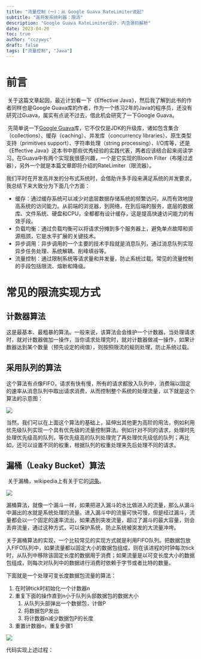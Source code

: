 ```yaml
---
title: "流量控制（一）：从 Google Guava RateLimiter说起"
subtitle: "高并发系统利器：限流"
description: "Google Guava RateLimiter设计，内含源码解析"
date: 2023-04-20
toc: true
author: "cczywyc"
draft: false
tags: ["流量控制", "Java"]
---
```


# 前言		

​		关于这篇文章起因，最近计划看一下《Effective Java》，然后我了解到此书的作者同样也是Google Guava库的作者，作为一个练习2年的Java的程序员，还没有研究过Guava，属实有点说不过去，借此机会研究了一下Google Guava。

​		先简单说一下[Google Guava](https://en.wikipedia.org/wiki/Google_Guava)库，它不仅仅是JDK的升级库，诸如包含集合（collections）、缓存（caching）、并发库（concurrency libraries）、原生类型支持（primitives support）、字符串处理（string processing）、I/O库等，还是《Effective Java》这本书中那些优秀经验的实践代表，两者应该结合起来阅读学习。在Guava中有两个实现我很感兴趣，一个是它实现的Bloom Filter（布隆过滤器），另外一个就是本篇文章即将介绍的RateLimiter（限流器）。

​		我们平时在开发高并发的分布式系统时，会借助许多手段来满足系统的并发要求，我总结下来大致分为下面几个方面：

* 缓存：通过缓存系统可以减少对底层数据存储系统的频繁访问，从而有效地提高系统的访问能力。从前端的浏览器，到网络，在到后端的服务，底层的数据库、文件系统、硬盘和CPU，全都都有设计缓存，这是提高快速访问能力的有效手段。
* 负载均衡：通过负载均衡可以将请求分摊到多个服务器上，避免单点故障和资源瓶颈，它是水平扩展的关键技术。
* 异步调用：异步调用的一个主要的技术手段就是消息队列，通过消息队列实现异步任务处理、系统解耦、削峰填谷等。
* 流量控制：通过限制系统等请求量和并发量，防止系统过载。常见的流量控制的手段包括限流、熔断和降级。

# 常见的限流实现方式

## 计数器算法

​		这是最基本、最粗暴的算法。一般来说，该算法会会维护一个计数器，当处理请求时，就对计数器做加一操作，当你请求处理完时，就对计数器做减一操作，如果计数器达到某个数量（预先设定的阀值），则按照限流的规则处理，防止系统过载。

## 采用队列的算法

​		这个算法有点像FIFO，请求有快有慢，所有的请求都放入队列中，消费端以固定的速率从消息队列中取出请求消费，从而控制整个系统的处理流量，以下就是这个算法的示意图：

![](https://static001.geekbang.org/resource/image/c8/3d/c8f774f88ab8a4b72378971263c0393d.png?wh=860*175)

当然，我们可以在上面这个算法的基础上，延伸出其他更为高阶的用法，例如利用优先级队列实现一个具有优先级的流量控制算法。例如针对不同的请求，处理时先处理优先级高的队列，等优先级高的队列处理完了再处理优先级低的队列；再比如，还可以设置不同的权重，根据队列的权重处理来先后处理不同的请求。

## 漏桶（Leaky Bucket）算法

​		关于漏桶，wikipedia上有关于它的[词条](https://en.wikipedia.org/wiki/Leaky_bucket)。

![](https://media.geeksforgeeks.org/wp-content/uploads/leakyTap-1.png)

​		漏桶算法，就像一个漏斗一样，如果把进入漏斗的水比做进入的流量，那么从漏斗中漏出的水就是系统处理的流量。进入漏斗中的流量可快可慢，但是经过漏斗，流量都会以一个固定的速率流出，如果遇到突发流量，超过了漏斗的最大容量，则会丢弃流量，通过这种方式，可以保护系统，防止系统被突发的大流量冲垮。

​		关于漏桶算法的实现，一个比较常见的实现方式就是利用FIFO队列。把数据包放入FIFO队列中，如果流量都以固定大小的数据包组成，则在该进程的时钟每次tick时，从队列中移除该固定长度的数据用于消费；如果流量是以可变长度大小的数据包组成，则每次对队列中的数据进行消费时依赖于字节或者比特的数量。

下面就是一个处理可变长度数据包流量的算法：

1. 在时钟tick时初始化一个计数器n
2. 重复下面的操作直到n小于队列头部数据包的数据大小
    1. 从队列头部弹出一个数据包，计做P
    2. 将数据包P发出
    3. 将计数器n减少数据包P的长度
3. 重置计数器n，重复步骤1

![](http://blogimg.cczywyc.love/LeakyBucket_veriable-length_packet.png)

代码实现上述过程：
